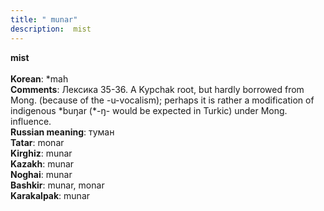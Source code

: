 ```yaml
---
title: " munar"
description:  mist
---
```

<p data-pagefind-weight="0.5">
<strong> mist</strong><br><br>
<strong>Korean</strong>:  *mah<br>
<strong>Comments</strong>:  Лексика 35-36. A Kypchak root, but hardly borrowed from Mong. (because of the -u-vocalism); perhaps it is rather a modification of indigenous *buŋar (*-ŋ- would be expected in Turkic) under Mong. influence.<br>
<strong>Russian meaning</strong>:  туман<br>
<strong>Tatar</strong>:  monar<br>
<strong>Kirghiz</strong>:  munar<br>
<strong>Kazakh</strong>:  munar<br>
<strong>Noghai</strong>:  munar<br>
<strong>Bashkir</strong>:  munar, monar<br>
<strong>Karakalpak</strong>:  munar<br>

</p>
